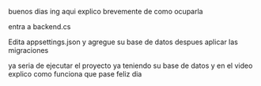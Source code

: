 buenos dias ing aqui explico brevemente de como ocuparla

entra a backend.cs

Edita appsettings.json y agregue su base de datos  despues aplicar las migraciones 

ya seria de ejecutar el proyecto ya teniendo su base de datos y en el video explico como funciona que pase feliz dia 